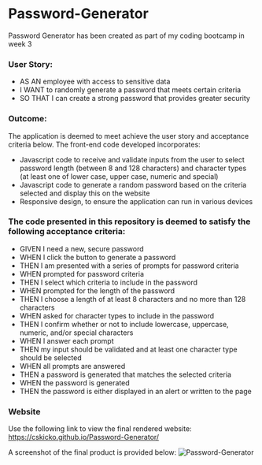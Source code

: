 # Password-Generator

Password Generator has been created as part of my coding bootcamp in week 3

### User Story:
- AS AN employee with access to sensitive data
- I WANT to randomly generate a password that meets certain criteria
- SO THAT I can create a strong password that provides greater security
  
### Outcome:
The application is deemed to meet achieve the user story and acceptance criteria below. The front-end code developed incorporates:
- Javascript code to receive and validate inputs from the user to select password length (between 8 and 128 characters) and character types (at least one of lower case, upper case, numeric and special) 
- Javascript code to generate a random password based on the criteria selected and display this on the website
- Responsive design, to ensure the application can run in various devices

### The code presented in this repository is deemed to satisfy the following acceptance criteria:
- GIVEN I need a new, secure password
- WHEN I click the button to generate a password
- THEN I am presented with a series of prompts for password criteria
- WHEN prompted for password criteria
- THEN I select which criteria to include in the password
- WHEN prompted for the length of the password
- THEN I choose a length of at least 8 characters and no more than 128 characters
- WHEN asked for character types to include in the password
- THEN I confirm whether or not to include lowercase, uppercase, numeric, and/or special characters
- WHEN I answer each prompt
- THEN my input should be validated and at least one character type should be selected
- WHEN all prompts are answered
- THEN a password is generated that matches the selected criteria
- WHEN the password is generated
- THEN the password is either displayed in an alert or written to the page

### Website
Use the following link to view the final rendered website:
https://cskicko.github.io/Password-Generator/

A screenshot of the final product is provided below:
![Password-Generator](https://user-images.githubusercontent.com/84214056/172031713-d3d4f701-dea8-4cc4-86f3-5bb77f99ee6e.jpg)


